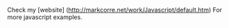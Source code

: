 Check my [website] (http://markcorre.net/work/Javascript/default.htm) For more javascript examples.
